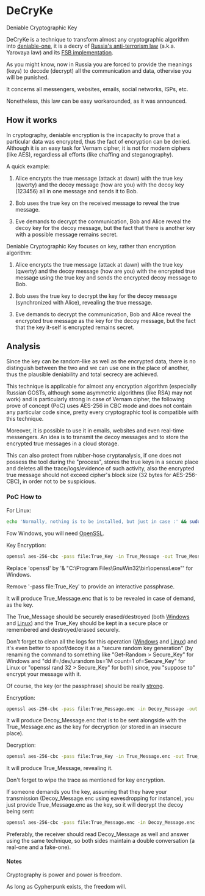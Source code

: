 # DeCryKe

Deniable Cryptographic Key

DeCryKe is a technique to transform almost any cryptographic algorithm into [deniable-one](https://en.wikipedia.org/wiki/Deniable_encryption), it is a decry of [Russia's anti-terrorism law](https://www.theguardian.com/world/2016/jun/26/russia-passes-big-brother-anti-terror-laws) (a.k.a. Yarovaya law) and its [FSB implementation](https://translate.google.com/translate?hl=en&sl=auto&tl=en&u=http%3A%2F%2Fpublication.pravo.gov.ru%2FDocument%2FView%2F0001201608120037).

As you might know, now in Russia you are forced to provide the meanings (keys) to decode (decrypt) all the communication and data, othervise you will be punished.

It concerns all messengers, websites, emails, social networks, ISPs, etc.

Nonetheless, this law can be easy workarounded, as it was announced.

## How it works

In cryptography, deniable encryption is the incapacity to prove that a particular data was encrypted, thus the fact of encryption can be denied. Although it is an easy task for Vernam cipher, it is not for modern ciphers (like AES), regardless all efforts (like chaffing and steganography).

A quick example:

1. Alice encrypts the true message (attack at dawn) with the true key (qwerty) and the decoy message (how are you) with the decoy key (123456) all in one message  and sends it to Bob.

2. Bob uses the true key on the received message to reveal the true message.

3. Eve demands to decrypt the communication, Bob and Alice reveal the decoy key for the decoy message, but the fact that there is another key with a possible message remains secret.

Deniable Cryptographic Key focuses on key, rather than encryption algorithm:

1. Alice encrypts the true message (attack at dawn) with the true key (qwerty) and the decoy message (how are you) with the encrypted true message using the true key and sends the encrypted decoy message to Bob.

2. Bob uses the true key to decrypt the key for the decoy message (synchronized with Alice), revealing the true message.

3. Eve demands to decrypt the communication, Bob and Alice reveal the encrypted true message as the key for the decoy message, but the fact that the key it-self is encrypted remains secret.

## Analysis

Since the key can be random-like as well as the encrypted data, there is no distinguish between the two and we can use one in the place of another, thus the plausible deniability and total secrecy are achieved.

This technique is applicable for almost any encryption algorithm (especially Russian GOSTs, although some asymmetric algorithms (like RSA) may not work) and is particularly strong in case of Vernam cipher, the following prove of concept (PoC) uses AES-256 in CBC mode and does not contain any particular code since, pretty every cryptographic tool is compatible with this technique.

Moreover, it is possible to use it in emails, websites and even real-time messengers. An idea is to transmit the decoy messages and to store the encrypted true messages in a cloud storage.

This can also protect from rubber-hose cryptanalysis, if one does not possess the tool during the "process", stores the true keys in a secure place and deletes all the trace/logs/evidence of such activity, also the encrypted true message should not exceed cipher's block size (32 bytes for AES-256-CBC), in order not to be suspicious.

### PoC How to

For Linux:
```bash
echo 'Normally, nothing is to be installed, but just in case :' && sudo apt-get install openssl || echo 'use an appropriate package manager or/and OpenSSL alternatives'
```

Fow Windows, you will need [OpenSSL](http://downloads.sourceforge.net/gnuwin32/openssl-0.9.8h-1-setup.exe).

Key Encryption:
```bash
openssl aes-256-cbc -pass file:True_Key -in True_Message -out True_Message.enc -nosalt
```

Replace 'openssl' by '& "C:\Program Files\GnuWin32\bin\openssl.exe"' for Windows.

Remove '-pass file:True_Key' to provide an interactive passphrase.

It will produce True_Message.enc that is to be revealed in case of demand, as the key.

The True_Message should be securely erased/destroyed (both [Windows](http://www.makeuseof.com/tag/securely-delete-files-hdd-ssd-windows/) and [Linux](http://askubuntu.com/questions/57572/how-to-delete-files-in-secure-manner)) and the True_Key should be kept in a secure place or remembered and destroyed/erased securely.

Don't forget to clean all the logs for this operation ([Windows](http://www.wikihow.com/Delete-Run-History-in-Windows) and [Linux](http://superuser.com/questions/384366/remove-a-certain-line-from-bash-history-file)) and it's even better to spoof/decoy it as a "secure random key generation" (by renaming the command to something like "Get-Random > Secure_Key" for Windows and "dd if=/dev/urandom bs=1M count=1 of=Secure_Key" for Linux or "openssl rand 32 > Secure_Key" for both) since, you "suppose to" encrypt your message with it.

Of course, the key (or the passphrase) should be really [strong](https://www.youtube.com/watch?v=IPphyjkXnPc).

Encryption:
```bash
openssl aes-256-cbc -pass file:True_Message.enc -in Decoy_Message -out Decoy_Message.enc
```

It will produce Decoy_Message.enc that is to be sent alongside with the True_Message.enc as the key for decryption (or stored in an insecure place).

Decryption:
```bash
openssl aes-256-cbc -pass file:True_Key -in True_Message.enc -out True_Message -nosalt -d
```
It will produce True_Message, revealing it.

Don't forget to wipe the trace as mentioned for key encryption.

If someone demands you the key, assuming that they have your transmission (Decoy_Message.enc using eavesdropping for instance), you just provide True_Message.enc as the key, so it will decrypt the decoy being sent:
```bash
openssl aes-256-cbc -pass file:True_Message.enc -in Decoy_Message.enc -out Decoy_Message -d
```

Preferably, the receiver should read Decoy_Message as well and answer using the same technique, so both sides maintain a double conversation (a real-one and a fake-one).

#### Notes

Cryptography is power and power is freedom.

As long as Cypherpunk exists, the freedom will.

